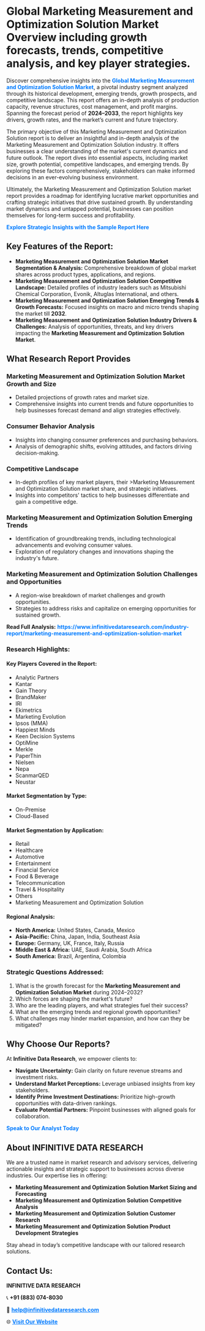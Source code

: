 <h1>Global Marketing Measurement and Optimization Solution Market Overview including growth forecasts, trends, competitive analysis, and key player strategies.</h1>
<p>
Discover comprehensive insights into the 
<a href="https://www.infinitivedataresearch.com/industry-report/marketing-measurement-and-optimization-solution-market" rel="dofollow" style="color: #007BFF; text-decoration: none;"><strong>Global Marketing Measurement and Optimization Solution Market</strong></a>, a pivotal industry segment analyzed through its historical development, emerging trends, growth prospects, and competitive landscape. This report offers an in-depth analysis of production capacity, revenue structures, cost management, and profit margins. Spanning the forecast period of <strong>2024–2033</strong>, the report highlights key drivers, growth rates, and the market’s current and future trajectory.
</p>
<p>
The primary objective of this Marketing Measurement and Optimization Solution report is to deliver an insightful and in-depth analysis of the Marketing Measurement and Optimization Solution industry. It offers businesses a clear understanding of the market's current dynamics and future outlook. The report dives into essential aspects, including market size, growth potential, competitive landscapes, and emerging trends. By exploring these factors comprehensively, stakeholders can make informed decisions in an ever-evolving business environment.
</p>
<p>
Ultimately, the Marketing Measurement and Optimization Solution market report provides a roadmap for identifying lucrative market opportunities and crafting strategic initiatives that drive sustained growth. By understanding market dynamics and untapped potential, businesses can position themselves for long-term success and profitability.
</p>
<p>
<a href="https://www.infinitivedataresearch.com/request-sample/reportId=110658" style="color: #007BFF; text-decoration: none;"><strong>Explore Strategic Insights with the Sample Report Here</strong></a>
</p>

<h2>Key Features of the Report:</h2>
<ul>
<li><strong>Marketing Measurement and Optimization Solution Market Segmentation & Analysis:</strong> Comprehensive breakdown of global market shares across product types, applications, and regions.</li>
<li><strong>Marketing Measurement and Optimization Solution Competitive Landscape:</strong> Detailed profiles of industry leaders such as Mitsubishi Chemical Corporation, Evonik, Altuglas International, and others.</li>
<li><strong>Marketing Measurement and Optimization Solution Emerging Trends & Growth Forecasts:</strong> Focused insights on macro and micro trends shaping the market till <strong>2032</strong>.</li>
<li><strong>Marketing Measurement and Optimization Solution Industry Drivers & Challenges:</strong> Analysis of opportunities, threats, and key drivers impacting the <strong>Marketing Measurement and Optimization Solution Market</strong>.</li>
</ul>

<h2>What Research Report Provides</h2>
<h3>Marketing Measurement and Optimization Solution Market Growth and Size</h3>
<ul>
<li>Detailed projections of growth rates and market size.</li>
<li>Comprehensive insights into current trends and future opportunities to help businesses forecast demand and align strategies effectively.</li>
</ul>

<h3>Consumer Behavior Analysis</h3>
<ul>
<li>Insights into changing consumer preferences and purchasing behaviors.</li>
<li>Analysis of demographic shifts, evolving attitudes, and factors driving decision-making.</li>
</ul>

<h3>Competitive Landscape</h3>
<ul>
<li>In-depth profiles of key market players, their >Marketing Measurement and Optimization Solution market share, and strategic initiatives.</li>
<li>Insights into competitors' tactics to help businesses differentiate and gain a competitive edge.</li>
</ul>

<h3>Marketing Measurement and Optimization Solution Emerging Trends</h3>
<ul>
<li>Identification of groundbreaking trends, including technological advancements and evolving consumer values.</li>
<li>Exploration of regulatory changes and innovations shaping the industry's future.</li>
</ul>

<h3>Marketing Measurement and Optimization Solution Challenges and Opportunities</h3>
<ul>
<li>A region-wise breakdown of market challenges and growth opportunities.</li>
<li>Strategies to address risks and capitalize on emerging opportunities for sustained growth.</li>
</ul>
<p><strong>Read Full Analysis:</strong> <a href="https://www.infinitivedataresearch.com/industry-report/marketing-measurement-and-optimization-solution-market" rel="dofollow" style="color: #007BFF; text-decoration: none;"><strong>https://www.infinitivedataresearch.com/industry-report/marketing-measurement-and-optimization-solution-market</strong></a></p>
<h3>Research Highlights:</h3>
<h4>Key Players Covered in the Report:</h4>
<ul><li>Analytic Partners</li><li>Kantar</li><li>Gain Theory</li><li>BrandMaker</li><li>IRI</li><li>Ekimetrics</li><li>Marketing Evolution</li><li>Ipsos (MMA)</li><li>Happiest Minds</li><li>Keen Decision Systems</li><li>OptiMine</li><li>Merkle</li><li>PaperThin</li><li>Nielsen</li><li>Nepa</li><li>ScanmarQED</li><li>Neustar</li></ul>
<h4>Market Segmentation by Type:</h4>
<ul><li>On-Premise</li><li>Cloud-Based</li></ul>
<h4>Market Segmentation by Application:</h4>
<ul><li>Retail</li><li>Healthcare</li><li>Automotive</li><li>Entertainment</li><li>Financial Service</li><li>Food &amp; Beverage</li><li>Telecommunication</li><li>Travel &amp; Hospitality</li><li>Others</li><li>Marketing Measurement and Optimization Solution</li></ul>

<h4>Regional Analysis:</h4>
<ul>
<li><strong>North America:</strong> United States, Canada, Mexico</li>
<li><strong>Asia-Pacific:</strong> China, Japan, India, Southeast Asia</li>
<li><strong>Europe:</strong> Germany, UK, France, Italy, Russia</li>
<li><strong>Middle East & Africa:</strong> UAE, Saudi Arabia, South Africa</li>
<li><strong>South America:</strong> Brazil, Argentina, Colombia</li>
</ul>

<h3>Strategic Questions Addressed:</h3>
<ol>
<li>What is the growth forecast for the <strong>Marketing Measurement and Optimization Solution Market</strong> during 2024–2032?</li>
<li>Which forces are shaping the market's future?</li>
<li>Who are the leading players, and what strategies fuel their success?</li>
<li>What are the emerging trends and regional growth opportunities?</li>
<li>What challenges may hinder market expansion, and how can they be mitigated?</li>
</ol>

<h2>Why Choose Our Reports?</h2>
<p>At <strong>Infinitive Data Research</strong>, we empower clients to:</p>
<ul>
<li><strong>Navigate Uncertainty:</strong> Gain clarity on future revenue streams and investment risks.</li>
<li><strong>Understand Market Perceptions:</strong> Leverage unbiased insights from key stakeholders.</li>
<li><strong>Identify Prime Investment Destinations:</strong> Prioritize high-growth opportunities with data-driven rankings.</li>
<li><strong>Evaluate Potential Partners:</strong> Pinpoint businesses with aligned goals for collaboration.</li>
</ul>
<p><a href="https://www.infinitivedataresearch.com/industry-report/marketing-measurement-and-optimization-solution-market" rel="dofollow" style="color: #007BFF; text-decoration: none;"><strong>Speak to Our Analyst Today</strong></a></p>

<h2>About INFINITIVE DATA RESEARCH</h2>
<p>We are a trusted name in market research and advisory services, delivering actionable insights and strategic support to businesses across diverse industries. Our expertise lies in offering:</p>
<ul>
<li><strong>Marketing Measurement and Optimization Solution Market Sizing and Forecasting</strong></li>
<li><strong>Marketing Measurement and Optimization Solution Competitive Analysis</strong></li>
<li><strong>Marketing Measurement and Optimization Solution Customer Research</strong></li>
<li><strong>Marketing Measurement and Optimization Solution Product Development Strategies</strong></li>
</ul>
<p>Stay ahead in today’s competitive landscape with our tailored research solutions.</p>

<h2>Contact Us:</h2>
<p><strong>INFINITIVE DATA RESEARCH</strong></p>
<p>📞 <strong>+91 (883) 074-8030</strong></p>
<p>📧 <strong><a href="mailto:help@infinitivedataresearch.com" style="color: #007BFF;">help@infinitivedataresearch.com</a></strong></p>
<p>🌐 <strong><a href="https://www.infinitivedataresearch.com" rel="dofollow" style="color: #007BFF;">Visit Our Website</a></strong></p>